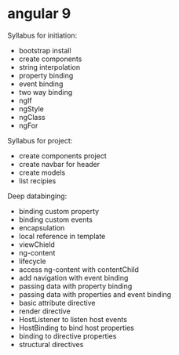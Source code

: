 # angular 9

Syllabus for initiation: 
* bootstrap install
* create components
* string interpolation
* property binding
* event binding
* two way binding
* ngIf
* ngStyle
* ngClass
* ngFor

Syllabus for project:
* create components project
* create navbar for header
* create models
* list recipies


Deep databinging:
* binding custom property
* binding custom events
* encapsulation
* local reference in template
* viewChield
* ng-content
* lifecycle
* access ng-content with contentChild
* add navigation with event binding
* passing data with property binding
* passing data with properties and event binding
* basic attribute directive
* render directive
* HostListener to listen host events
* HostBinding to bind host properties
* binding to directive properties
* structural directives

